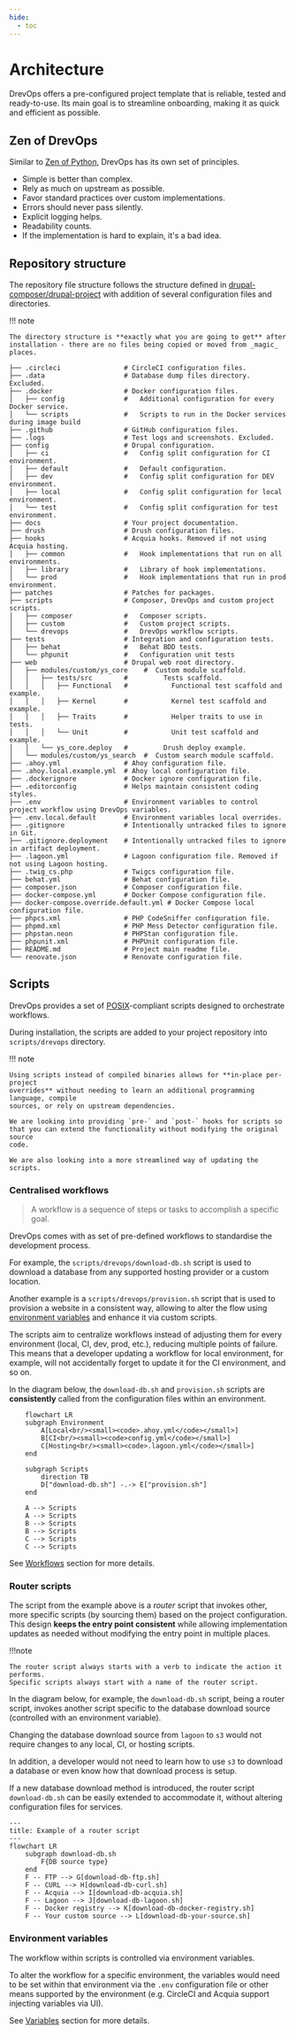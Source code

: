 ```yaml
---
hide:
  - toc
---
```

# Architecture

DrevOps offers a pre-configured project template that is reliable, tested and
ready-to-use. Its main goal is to streamline onboarding, making it as quick and
efficient as possible.

## Zen of DrevOps

Similar to [Zen of Python](https://www.python.org/dev/peps/pep-0020/), DrevOps
has its own set of principles.

* Simple is better than complex.
* Rely as much on upstream as possible.
* Favor standard practices over custom implementations.
* Errors should never pass silently.
* Explicit logging helps.
* Readability counts.
* If the implementation is hard to explain, it's a bad idea.

## Repository structure

The repository file structure follows the structure defined in
[drupal-composer/drupal-project](https://github.com/drupal-composer/drupal-project)
with addition of several configuration files and directories.

!!! note

    The directory structure is **exactly what you are going to get** after
    installation - there are no files being copied or moved from _magic_ places.

```
├── .circleci                # CircleCI configuration files.
├── .data                    # Database dump files directory. Excluded.
├── .docker                  # Docker configuration files.
│   ├── config               #   Additional configuration for every Docker service.
│   └── scripts              #   Scripts to run in the Docker services during image build
├── .github                  # GitHub configuration files.
├── .logs                    # Test logs and screenshots. Excluded.
├── config                   # Drupal configuration.
│   ├── ci                   #   Config split configuration for CI environment.
│   ├── default              #   Default configuration.
│   ├── dev                  #   Config split configuration for DEV environment.
│   ├── local                #   Config split configuration for local environment.
│   └── test                 #   Config split configuration for test environment.
├── docs                     # Your project documentation.
├── drush                    # Drush configuration files.
├── hooks                    # Acquia hooks. Removed if not using Acquia hosting.
│   ├── common               #   Hook implementations that run on all environments.
│   ├── library              #   Library of hook implementations.
│   └── prod                 #   Hook implementations that run in prod environment.
├── patches                  # Patches for packages.
├── scripts                  # Composer, DrevOps and custom project scripts.
│   ├── composer             #   Composer scripts.
│   ├── custom               #   Custom project scripts.
│   └── drevops              #   DrevOps workflow scripts.
├── tests                    # Integration and configuration tests.
│   ├── behat                #   Behat BDD tests.
│   └── phpunit              #   Configuration unit tests
├── web                      # Drupal web root directory.
│   ├── modules/custom/ys_core    #  Custom module scaffold.
│   │   ├── tests/src        #         Tests scaffold.
│   │   │   ├── Functional   #           Functional test scaffold and example.
│   │   │   ├── Kernel       #           Kernel test scaffold and example.
│   │   │   ├── Traits       #           Helper traits to use in tests.
│   │   │   └── Unit         #           Unit test scaffold and example.
│   │   └── ys_core.deploy   #         Drush deploy example.
│   └── modules/custom/ys_search  #  Custom search module scaffold.
├── .ahoy.yml                # Ahoy configuration file.
├── .ahoy.local.example.yml  # Ahoy local configuration file.
├── .dockerignore            # Docker ignore configuration file.
├── .editorconfig            # Helps maintain consistent coding styles.
├── .env                     # Environment variables to control project workflow using DrevOps variables.
├── .env.local.default       # Environment variables local overrides.
├── .gitignore               # Intentionally untracked files to ignore in Git.
├── .gitignore.deployment    # Intentionally untracked files to ignore in artifact deployment.
├── .lagoon.yml              # Lagoon configuration file. Removed if not using Lagoon hosting.
├── .twig_cs.php             # Twigcs configuration file.
├── behat.yml                # Behat configuration file.
├── composer.json            # Composer configuration file.
├── docker-compose.yml       # Docker Compose configuration file.
├── docker-compose.override.default.yml # Docker Compose local configuration file.
├── phpcs.xml                # PHP CodeSniffer configuration file.
├── phpmd.xml                # PHP Mess Detector configuration file.
├── phpstan.neon             # PHPStan configuration file.
├── phpunit.xml              # PHPUnit configuration file.
├── README.md                # Project main readme file.
└── renovate.json            # Renovate configuration file.
```

## Scripts

DrevOps provides a set of [POSIX](https://en.wikipedia.org/wiki/POSIX)-compliant
scripts designed to orchestrate workflows.

During installation, the scripts are added to your project repository into
`scripts/drevops` directory.

!!! note

    Using scripts instead of compiled binaries allows for **in-place per-project
    overrides** without needing to learn an additional programming language, compile
    sources, or rely on upstream dependencies.

    We are looking into providing `pre-` and `post-` hooks for scripts so
    that you can extend the functionality without modifying the original source
    code.

    We are also looking into a more streamlined way of updating the scripts.

### Centralised workflows

> A workflow is a sequence of steps or tasks to accomplish a specific goal.

DrevOps comes with as set of pre-defined workflows to standardise the development
process.

For example, the `scripts/drevops/download-db.sh` script is used to download a
database from any supported hosting provider or a custom location.

Another example is a `scripts/drevops/provision.sh` script that is used to
provision a website in a consistent way, allowing to alter the flow using
[environment variables](../workflows/variables.md) and enhance it via custom
scripts.

The scripts aim to centralize workflows instead of adjusting them for every
environment (local, CI, dev, prod, etc.), reducing multiple points of failure.
This means that a developer updating a workflow for local environment, for
example, will not accidentally forget to update it for the CI environment, and
so on.

In the diagram below, the `download-db.sh` and `provision.sh` scripts are
**consistently** called from the configuration files within an environment.

```mermaid
    flowchart LR
    subgraph Environment
        A[Local<br/><small><code>.ahoy.yml</code></small>]
        B[CI<br/><small><code>config.yml</code></small>]
        C[Hosting<br/><small><code>.lagoon.yml</code></small>]
    end

    subgraph Scripts
        direction TB
        D["download-db.sh"] -.-> E["provision.sh"]
    end

    A --> Scripts
    A --> Scripts
    B --> Scripts
    B --> Scripts
    C --> Scripts
    C --> Scripts
```

See [Workflows](../workflows.md) section for more details.

### Router scripts

The script from the example above is a _router_ script that invokes other,
more specific scripts (by sourcing them) based on the project configuration.
This design **keeps the entry point consistent** while allowing implementation
updates as needed without modifying the entry point in multiple places.

!!!note

    The router script always starts with a verb to indicate the action it performs.
    Specific scripts always start with a name of the router script.

In the diagram below, for example, the `download-db.sh` script, being a router
script, invokes another script specific to the database download source
(controlled with an environment variable).

Changing the database download source from `lagoon` to `s3` would
not require changes to any local, CI, or hosting scripts.

In addition, a developer would not need to learn how to use `s3` to
download a database or even know how that download process is setup.

If a new database download method is introduced, the router
script `download-db.sh` can be easily extended to accommodate it,
without altering configuration files for services.

```mermaid
---
title: Example of a router script
---
flowchart LR
    subgraph download-db.sh
        F{DB source type}
    end
    F -- FTP --> G[download-db-ftp.sh]
    F -- CURL --> H[download-db-curl.sh]
    F -- Acquia --> I[download-db-acquia.sh]
    F -- Lagoon --> J[download-db-lagoon.sh]
    F -- Docker registry --> K[download-db-docker-registry.sh]
    F -- Your custom source --> L[download-db-your-source.sh]
```

### Environment variables

The workflow within scripts is controlled via environment variables.

To alter the workflow for a specific environment, the variables would need to be
set within that environment via the `.env` configuration file or other means
supported by the environment (e.g. CircleCI and Acquia support injecting
variables via UI).

See [Variables](../workflows/variables.md) section for more details.
